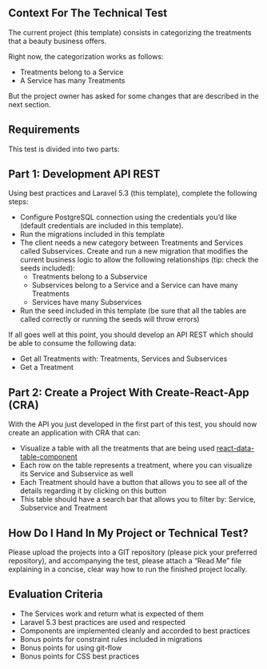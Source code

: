 ## Context For The Technical Test

The current project (this template) consists in categorizing the treatments that a beauty business offers.


Right now, the categorization works as follows:
* Treatments belong to a Service
* A Service has many Treatments

But the project owner has asked for some changes that are described in the next section.

## Requirements

This test is divided into two parts:


## Part 1: Development API REST


Using best practices and Laravel 5.3 (this template), complete the following steps:
* Configure PostgreSQL connection using the credentials you’d like (default credentials are included in this template).
* Run the migrations included in this template
* The client needs a new category between Treatments and Services called Subservices. Create and run a new migration that modifies the current business logic to allow the following relationships (tip: check the seeds included):
  - Treatments belong to a Subservice
  - Subservices belong to a Service and a Service can have many Treatments
  - Services have many Subservices
* Run the seed included in this template (be sure that all the tables are called correctly or running the seeds will throw errors)

If all goes well at this point, you should develop an API REST which should be able to consume the following data:
* Get all Treatments with: Treatments, Services and Subservices
* Get a Treatment

## Part 2: Create a Project With Create-React-App (CRA)

With the API you just developed in the first part of this test, you should now create an application with CRA that can:

- Visualize a table with all the treatments that are being used [react-data-table-component](https://www.npmjs.com/package/react-data-table-component)
- Each row on the table represents a treatment, where you can visualize its Service and Subservice as well
- Each Treatment should have a button that allows you to see all of the details regarding it by clicking on this button
- This table should have a search bar that allows you to filter by: Service, Subservice and Treatment

## How Do I Hand In My Project or Technical Test?

Please upload the projects into a GIT repository (please pick your preferred repository), and accompanying the test, please attach a “Read Me” file explaining in a concise, clear way how to run the finished project locally.

## Evaluation Criteria

* The Services work and return what is expected of them
* Laravel 5.3 best practices are used and respected
* Components are implemented cleanly and accorded to best practices
* Bonus points for constraint rules included in migrations
* Bonus points for using git-flow
* Bonus points for CSS best practices